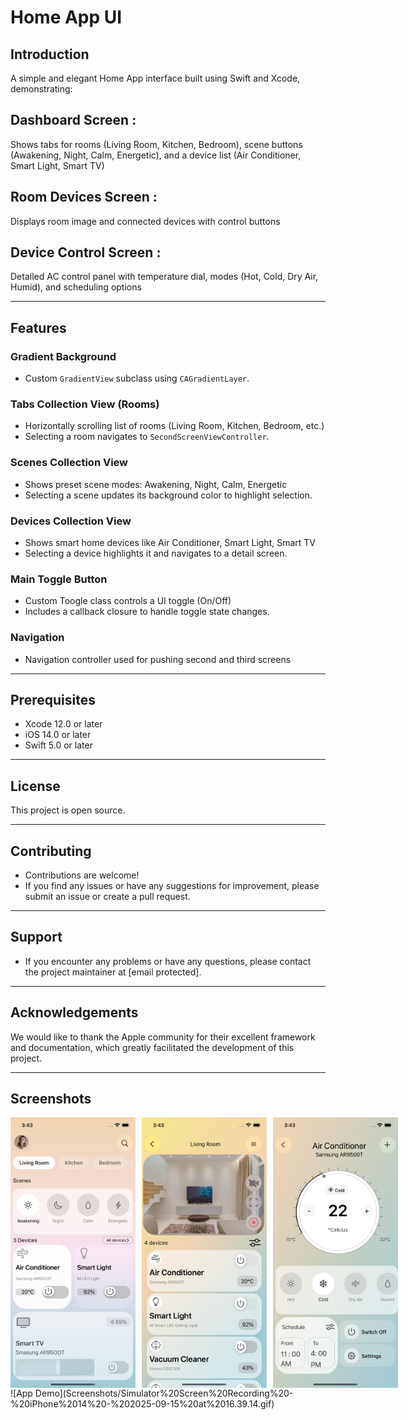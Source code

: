 # Home App UI

## Introduction
A simple and elegant Home App interface built using Swift and Xcode, demonstrating:

## Dashboard Screen :
Shows tabs for rooms (Living Room, Kitchen, Bedroom), scene buttons (Awakening, Night, Calm, Energetic), and a device list (Air Conditioner, Smart Light, Smart TV)
## Room Devices Screen :
Displays room image and connected devices with control buttons 
## Device Control Screen :
Detailed AC control panel with temperature dial, modes (Hot, Cold, Dry Air, Humid), and scheduling options

---

## Features

### Gradient Background
- Custom `GradientView` subclass using `CAGradientLayer`.

### Tabs Collection View (Rooms)
- Horizontally scrolling list of rooms (Living Room, Kitchen, Bedroom, etc.)
- Selecting a room navigates to `SecondScreenViewController`.

### Scenes Collection View
- Shows preset scene modes: Awakening, Night, Calm, Energetic
- Selecting a scene updates its background color to highlight selection.

### Devices Collection View
- Shows smart home devices like Air Conditioner, Smart Light, Smart TV
- Selecting a device highlights it and navigates to a detail screen.

### Main Toggle Button
- Custom Toogle class controls a UI toggle (On/Off)
- Includes a callback closure to handle toggle state changes.

### Navigation
- Navigation controller used for pushing second and third screens

---

## Prerequisites
- Xcode 12.0 or later
- iOS 14.0 or later
- Swift 5.0 or later

---

## License
This project is open source.  


---
## Contributing 
- Contributions are welcome!  
- If you find any issues or have any suggestions for improvement, please submit an issue or create a pull request.
---
## Support
- If you encounter any problems or have any questions, please contact the project maintainer at [email protected].
---

## Acknowledgements
We would like to thank the Apple community for their excellent framework and documentation, which greatly facilitated the development of this project.

---
## Screenshots
<div style="display: flex; gap: 10px;">

  <img src="Screenshots/First Screen.png" width="200">
  <img src="Screenshots/Second Screen.png" width="200">
  <img src="Screenshots/Third Screen.png" width="200">

</div>
![App Demo](Screenshots/Simulator%20Screen%20Recording%20-%20iPhone%2014%20-%202025-09-15%20at%2016.39.14.gif)
 
</video>


